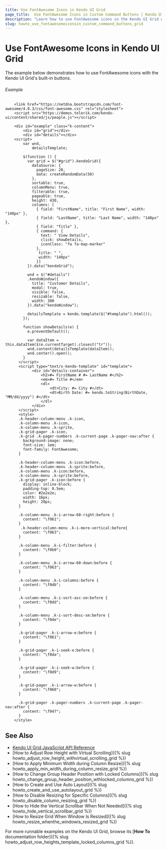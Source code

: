 ```yaml
---
title: Use FontAwesome Icons in Kendo UI Grid
page_title:  Use FontAwesome Icons in Custom Command Buttons | Kendo UI Grid
description: "Learn how to use FontAwesome icons in the Kendo UI Grid widget."
slug: howto_use_fontawesomeiconsin_custom_command_buttons_grid
---
```


# Use FontAwesome Icons in Kendo UI Grid

The example below demonstrates how to use FontAwesome icons with the Kendo UI Grid's built-in buttons.

###### Example

```dojo
    <link href="https://netdna.bootstrapcdn.com/font-awesome/4.0.3/css/font-awesome.css" rel="stylesheet">
    <script src="https://demos.telerik.com/kendo-ui/content/shared/js/people.js"></script>

    <div id="example" class="k-content">
        <div id="grid"></div>
        <div id="details"></div>
    <script>
        var wnd,
            detailsTemplate;

        $(function () {
          var grid = $("#grid").kendoGrid({
            dataSource: {
              pageSize: 20,
              data: createRandomData(50)
            },
            sortable: true,
            columnMenu: true,
            filterable: true,
            pageable: true,
            height: 430,
            columns: [
              { field: "FirstName", title: "First Name", width: "140px" },
              { field: "LastName", title: "Last Name", width: "140px" },
              { field: "Title" },
              { command: {
                text: " View Details",
                click: showDetails,
                iconClass: "fa fa-map-marker"
              },
               title: " ",
               width: "140px"
              }]
          }).data("kendoGrid");

          wnd = $("#details")
          .kendoWindow({
            title: "Customer Details",
            modal: true,
            visible: false,
            resizable: false,
            width: 300
          }).data("kendoWindow");

          detailsTemplate = kendo.template($("#template").html());
        });

        function showDetails(e) {
          e.preventDefault();

          var dataItem = this.dataItem($(e.currentTarget).closest("tr"));
          wnd.content(detailsTemplate(dataItem));
          wnd.center().open();
        }
      </script>
      <script type="text/x-kendo-template" id="template">
            <div id="details-container">
                <h2>#= FirstName # #= LastName #</h2>
                <em>#= Title #</em>
                <dl>
                    <dt>City: #= City #</dt>
                    <dt>Birth Date: #= kendo.toString(BirthDate, "MM/dd/yyyy") #</dt>
                </dl>
            </div>
      </script>
      <style>
      .k-header-column-menu .k-icon,
      .k-column-menu .k-icon,
      .k-column-menu .k-sprite,
      .k-grid-pager .k-icon,
      .k-grid .k-pager-numbers .k-current-page .k-pager-nav:after {
        background-image: none;
        font-size: 1em;
        font-family: FontAwesome;
      }

      .k-header-column-menu .k-icon:before,
      .k-header-column-menu .k-sprite:before,
      .k-column-menu .k-icon:before,
      .k-column-menu .k-sprite:before,
      .k-grid-pager .k-icon:before {
        display: inline-block;
        padding-top: 0.5em;
        color: #2e2e2e;
        width: 16px;
        height: 20px;
      }

      .k-column-menu .k-i-arrow-60-right:before {
        content: "\f061";
      }
       .k-header-column-menu .k-i-more-vertical:before{
        content: "\f063";
      }

      .k-column-menu .k-i-filter:before {
        content: "\f0b0";
      }

      .k-column-menu .k-i-arrow-60-down:before {
        content: "\f063";
      }  
        
      .k-column-menu .k-i-columns:before {
        content: "\f0db";
      }

      .k-column-menu .k-i-sort-asc-sm:before {
        content: "\f0dd";
      }

      .k-column-menu .k-i-sort-desc-sm:before {
        content: "\f0de";
      }

      .k-grid-pager .k-i-arrow-e:before {
        content: "\f061";
      }

      .k-grid-pager .k-i-seek-e:before {
        content: "\f0da";
      }

      .k-grid-pager .k-i-seek-w:before {
        content: "\f0d9";
      }

      .k-grid-pager .k-i-arrow-w:before {
        content: "\f060";
      }

      .k-grid-pager .k-pager-numbers .k-current-page .k-pager-nav:after {
        content: "\f047";
      }
    </style>
```

## See Also

* [Kendo UI Grid JavaScript API Reference](/api/javascript/ui/grid)
* [How to Adjust Row Height with Virtual Scrolling]({% slug howto_adjust_row_height_withvirtual_scrolling_grid %})
* [How to Apply Minimum Width during Column Resize]({% slug howto_apply_min_width_during_column_resize_grid %})
* [How to Change Group Header Position with Locked Columns]({% slug howto_change_group_header_position_wthlocked_columns_grid %})
* [How to Create and Use Auto Layout]({% slug howto_create_and_use_autolayout_grid %})
* [How to Disable Resizing for Specific Columns]({% slug howto_disable_column_resizing_grid %})
* [How to Hide the Vertical Scrollbar When Not Needed]({% slug howto_hide_vertical_scrollbar_grid %})
* [How to Resize Grid When Window Is Resized]({% slug howto_resize_whenthe_windowis_resized_grid %})

For more runnable examples on the Kendo UI Grid, browse its [**How To** documentation folder]({% slug howto_adjust_row_heights_template_locked_columns_grid %}).
